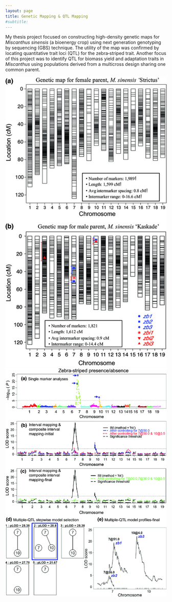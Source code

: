 ```yaml
---
layout: page
title: Genetic Mapping & QTL Mapping
#subtitle: 
---
```


My thesis project focused on constructing high-density genetic maps for _Miscanthus sinensis_ (a bioenergy crop) using next generation genotyping by sequencing (GBS) technique. The utility of the map was confirmed by locating quantitative trait loci (QTL) for the zebra‐striped trait. Another focus of this project was to identify QTL for biomass yield and adaptation traits in _Miscanthus_ using populations derived from a multicross design sharing one common parent. 

<center>
<img src="img/geneticmap.jpg">
</center>

<center>
<img src="img/zebraQTL.jpg">
</center>

